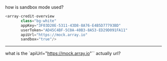 how is sandbox mode used?

 ```javascript
 <array-credit-overview
        class="bg-white"
        appKey="3F03D20E-5311-43D8-8A76-E4B5D77793BD"
        userToken="AD45C4BF-5C0A-40B3-8A53-ED29D091FA11"
        apiUrl="https://mock.array.io"
        sandbox="true"/>
```

---

what is the `apiUrl="<https://mock.array.io>"`` actually url?
